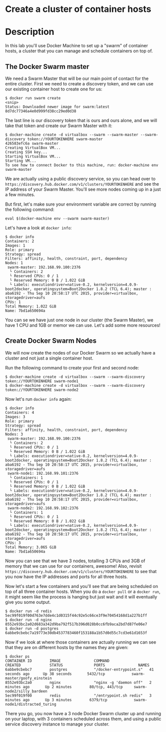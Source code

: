Create a cluster of container hosts
===============================

# Description

In this lab you'll use Docker Machine to set up a "swarm" of container hosts, a cluster that you can manage and schedule containers on top of.

## The Docker Swarm master

We need a Swarm Master that will be our main point of contact for the entire cluster.
First we need to create a discovery token, and we can use our existing container host to create one for us:

```
$ docker run swarm create
<snip>
Status: Downloaded newer image for swarm:latest
8d7dc77346a4e0d999fd38cc29ed0d38
```

The last line is our discovery token that is ours and ours alone, and we will take that token and create our Swarm Master with it:

```
$ docker-machine create -d virtualbox --swarm --swarm-master --swarm-discovery token://YOURTOKENHERE swarm-master
426583efc6a swarm-master
Creating VirtualBox VM...
Creating SSH key...
Starting VirtualBox VM...
Starting VM...
To see how to connect Docker to this machine, run: docker-machine env swarm-master
```

We are actually using a public discovery service, so you can head over to `https://discovery.hub.docker.com/v1/clusters/YOURTOKENHERE` and see the IP address of your Swarm Master. You'll see more nodes coming up in a just a few minutes.

But first, let's make sure your environment variable are correct by running the following command:

`eval $(docker-machine env --swarm swarm-master)`

Let's have a look at `docker info`:

```
$ docker info
Containers: 2
Images: 1
Role: primary
Strategy: spread
Filters: affinity, health, constraint, port, dependency
Nodes: 1
 swarm-master: 192.168.99.100:2376
  └ Containers: 2
  └ Reserved CPUs: 0 / 1
  └ Reserved Memory: 0 B / 1.022 GiB
  └ Labels: executiondriver=native-0.2, kernelversion=4.0.9-boot2docker, operatingsystem=Boot2Docker 1.8.2 (TCL 6.4); master : aba6192 - Thu Sep 10 20:58:17 UTC 2015, provider=virtualbox, storagedriver=aufs
CPUs: 1
Total Memory: 1.022 GiB
Name: 7bd1a650694a
```

You can se we have just one node in our cluster (the Swarm Master), we have 1 CPU and 1GB or memor we can use. Let's add some more resources!

## Create Docker Swarm Nodes

We will now create the nodes of our Docker Swarm so we actually have a cluster and not just a single container host.

Run the following command to create your first and second node:

```
$ docker-machine create -d virtualbox --swarm --swarm-discovery token://YOURTOKENHERE swarm-node1
$ docker-machine create -d virtualbox --swarm --swarm-discovery token://YOURTOKENHERE swarm-node2
```

Now let's run `docker info` again:

```
$ docker info
Containers: 4
Images: 3
Role: primary
Strategy: spread
Filters: affinity, health, constraint, port, dependency
Nodes: 3
 swarm-master: 192.168.99.100:2376
  └ Containers: 2
  └ Reserved CPUs: 0 / 1
  └ Reserved Memory: 0 B / 1.022 GiB
  └ Labels: executiondriver=native-0.2, kernelversion=4.0.9-boot2docker, operatingsystem=Boot2Docker 1.8.2 (TCL 6.4); master : aba6192 - Thu Sep 10 20:58:17 UTC 2015, provider=virtualbox, storagedriver=aufs
 swarm-node1: 192.168.99.101:2376
  └ Containers: 1
  └ Reserved CPUs: 0 / 1
  └ Reserved Memory: 0 B / 1.022 GiB
  └ Labels: executiondriver=native-0.2, kernelversion=4.0.9-boot2docker, operatingsystem=Boot2Docker 1.8.2 (TCL 6.4); master : aba6192 - Thu Sep 10 20:58:17 UTC 2015, provider=virtualbox, storagedriver=aufs
 swarm-node2: 192.168.99.102:2376
  └ Containers: 1
  └ Reserved CPUs: 0 / 1
  └ Reserved Memory: 0 B / 1.022 GiB
  └ Labels: executiondriver=native-0.2, kernelversion=4.0.9-boot2docker, operatingsystem=Boot2Docker 1.8.2 (TCL 6.4); master : aba6192 - Thu Sep 10 20:58:17 UTC 2015, provider=virtualbox, storagedriver=aufs
CPUs: 3
Total Memory: 3.065 GiB
Name: 7bd1a650694a
```

Now you can see that we have 3 nodes, totalling 3 CPUs and 3GB of memory that we can use for our containers, awesome! Also, revisit `https://discovery.hub.docker.com/v1/clusters/YOURTOKENHERE` to see that you now have the IP addresses and ports for all three hosts.

Now let's start a few containers and you'll see that are being scheduled on top of all three container hosts. When you do a `docker pull` or a `docker run`, it might seem like the process is hanging but just wait and it will eventually give you some output.

```
$ docker run -d redis
5ec99f019f00d763e7dde4c1d0315f44c92e5c66ce3f9e70454168d1a227b1ff
$ docker run -d nginx
8552e93bc2a02d683a342d9ba792f517b396d028b0cc6fb9aca2bd7d87fe06e7
$ docker run -d postgres
6abbe9cbebc7a19773e30db4537783460f153188a1b57d0d55c7cd3e61d1653f
```

Now if we look at where those containers are actually running we can see that they are on different hosts by the names they are given:

```
$ docker ps
CONTAINER ID        IMAGE               COMMAND                  CREATED             STATUS              PORTS               NAMES
6abbe9cbebc7        postgres            "/docker-entrypoint.s"   41 seconds ago      Up 38 seconds       5432/tcp            swarm-master/goofy_einstein
8552e93bc2a0        nginx               "nginx -g 'daemon off"   2 minutes ago       Up 2 minutes        80/tcp, 443/tcp     swarm-node2/silly_bardeen
5ec99f019f00        redis               "/entrypoint.sh redis"   3 minutes ago       Up 3 minutes        6379/tcp            swarm-node1/distracted_turing
```

There you go, you now have a 3 node Docker Swarm cluster up and running on your laptop, with 3 containers scheduled across them, and using a public service discovery instance to manage your cluster.
